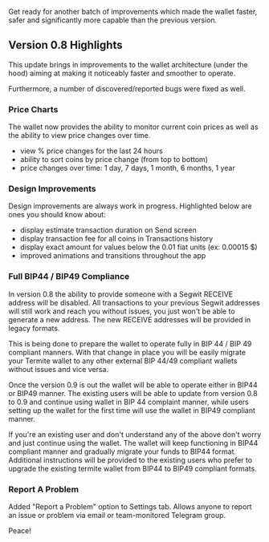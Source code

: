 Get ready for another batch of improvements which made the wallet faster, safer and significantly more capable than the previous version.


## Version 0.8 Highlights

This update brings in improvements to the wallet architecture (under the hood) aiming at making it noticeably faster and smoother to operate.

Furthermore, a number of discovered/reported bugs were fixed as well.


### Price Charts

The wallet now provides the ability to monitor current coin prices as well as the ability to view price changes over time.

- view % price changes for the last 24 hours
- ability to sort coins by price change (from top to bottom)
- price changes over time: 1 day, 7 days, 1 month, 6 months, 1 year


### Design Improvements

Design improvements are always work in progress. Highlighted below are ones you should know about:

- display estimate transaction duration on Send screen
- display transaction fee for all coins in Transactions history
- display exact amount for values below the 0.01 fiat units (ex: 0.00015 $)
- improved animations and transitions throughout the app


### Full BIP44 / BIP49 Compliance

In version 0.8 the ability to provide someone with a Segwit RECEIVE address will be disabled. All transactions to your previous Segwit addresses will still work and reach you without issues, you just won't be able to generate a new address. The new RECEIVE addresses will be provided in legacy formats.

This is being done to prepare the wallet to operate fully in BIP 44 / BIP 49 compliant manners. With that change in place you will be easily migrate your Termite wallet to any other external BIP 44/49 compliant wallets without issues and vice versa.

Once the version 0.9 is out the wallet will be able to operate either in BIP44 or BIP49 manner. The existing users will be able to update from version 0.8 to 0.9 and continue using wallet in BIP 44 complaint manner, while users setting up the wallet for the first time will use the wallet in BIP49 compliant manner.

If you're an existing user and don't understand any of the above don't worry and just continue using the wallet. The wallet will keep functioning in BIP44 compliant manner and gradually migrate your funds to BIP44 format. Additional instructions will be provided to the existing users who prefer to upgrade the existing termite wallet from BIP44 to BIP49 compliant formats.


### Report A Problem

Added "Report a Problem" option to Settings tab. Allows anyone to report an issue or problem via email or team-monitored Telegram group.

Peace!
